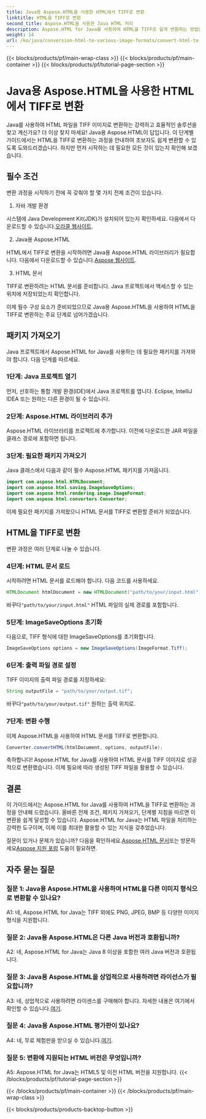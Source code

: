 ```yaml
---
title: Java용 Aspose.HTML을 사용한 HTML에서 TIFF로 변환
linktitle: HTML을 TIFF로 변환
second_title: Aspose.HTML을 사용한 Java HTML 처리
description: Aspose.HTML for Java를 사용하여 HTML을 TIFF로 쉽게 변환하는 방법을 알아보세요. 효율적인 문서 처리를 위한 단계별 가이드.
weight: 14
url: /ko/java/conversion-html-to-various-image-formats/convert-html-to-tiff/
---
```


{{< blocks/products/pf/main-wrap-class >}}
{{< blocks/products/pf/main-container >}}
{{< blocks/products/pf/tutorial-page-section >}}

# Java용 Aspose.HTML을 사용한 HTML에서 TIFF로 변환

Java를 사용하여 HTML 파일을 TIFF 이미지로 변환하는 강력하고 효율적인 솔루션을 찾고 계신가요? 더 이상 찾지 마세요! Java용 Aspose.HTML이 답입니다. 이 단계별 가이드에서는 HTML을 TIFF로 변환하는 과정을 안내하여 초보자도 쉽게 변환할 수 있도록 도와드리겠습니다. 하지만 먼저 시작하는 데 필요한 모든 것이 있는지 확인해 보겠습니다.

## 필수 조건

변환 과정을 시작하기 전에 꼭 갖춰야 할 몇 가지 전제 조건이 있습니다.

1. 자바 개발 환경

 시스템에 Java Development Kit(JDK)가 설치되어 있는지 확인하세요. 다음에서 다운로드할 수 있습니다.[오라클 웹사이트](https://www.oracle.com/java/technologies/javase-downloads.html).

2. Java용 Aspose.HTML

 HTML에서 TIFF로 변환을 시작하려면 Java용 Aspose.HTML 라이브러리가 필요합니다. 다음에서 다운로드할 수 있습니다.[Aspose 웹사이트](https://releases.aspose.com/html/java/).

3. HTML 문서

TIFF로 변환하려는 HTML 문서를 준비합니다. Java 프로젝트에서 액세스할 수 있는 위치에 저장되었는지 확인합니다.

이제 필수 구성 요소가 준비되었으므로 Java용 Aspose.HTML을 사용하여 HTML을 TIFF로 변환하는 주요 단계로 넘어가겠습니다.

## 패키지 가져오기

Java 프로젝트에서 Aspose.HTML for Java를 사용하는 데 필요한 패키지를 가져와야 합니다. 다음 단계를 따르세요.

### 1단계: Java 프로젝트 열기

먼저, 선호하는 통합 개발 환경(IDE)에서 Java 프로젝트를 엽니다. Eclipse, IntelliJ IDEA 또는 원하는 다른 환경이 될 수 있습니다.

### 2단계: Aspose.HTML 라이브러리 추가

Aspose.HTML 라이브러리를 프로젝트에 추가합니다. 이전에 다운로드한 JAR 파일을 클래스 경로에 포함하면 됩니다.

### 3단계: 필요한 패키지 가져오기

Java 클래스에서 다음과 같이 필수 Aspose.HTML 패키지를 가져옵니다.

```java
import com.aspose.html.HTMLDocument;
import com.aspose.html.saving.ImageSaveOptions;
import com.aspose.html.rendering.image.ImageFormat;
import com.aspose.html.converters.Converter;
```

이제 필요한 패키지를 가져왔으니 HTML 문서를 TIFF로 변환할 준비가 되었습니다.

## HTML을 TIFF로 변환

변환 과정은 여러 단계로 나눌 수 있습니다.

### 4단계: HTML 문서 로드

시작하려면 HTML 문서를 로드해야 합니다. 다음 코드를 사용하세요.

```java
HTMLDocument htmlDocument = new HTMLDocument("path/to/your/input.html");
```

 바꾸다`"path/to/your/input.html"` HTML 파일의 실제 경로를 포함합니다.

### 5단계: ImageSaveOptions 초기화

다음으로, TIFF 형식에 대한 ImageSaveOptions를 초기화합니다.

```java
ImageSaveOptions options = new ImageSaveOptions(ImageFormat.Tiff);
```

### 6단계: 출력 파일 경로 설정

TIFF 이미지의 출력 파일 경로를 지정하세요:

```java
String outputFile = "path/to/your/output.tif";
```

 바꾸다`"path/to/your/output.tif"` 원하는 출력 위치로.

### 7단계: 변환 수행

이제 Aspose.HTML을 사용하여 HTML 문서를 TIFF로 변환합니다.

```java
Converter.convertHTML(htmlDocument, options, outputFile);
```

축하합니다! Aspose.HTML for Java를 사용하여 HTML 문서를 TIFF 이미지로 성공적으로 변환했습니다. 이제 필요에 따라 생성된 TIFF 파일을 활용할 수 있습니다.

## 결론

이 가이드에서는 Aspose.HTML for Java를 사용하여 HTML을 TIFF로 변환하는 과정을 안내해 드렸습니다. 올바른 전제 조건, 패키지 가져오기, 단계별 지침을 따르면 이 변환을 쉽게 달성할 수 있습니다. Aspose.HTML for Java는 HTML 파일을 처리하는 강력한 도구이며, 이제 이를 최대한 활용할 수 있는 지식을 갖추었습니다.

 질문이 있거나 문제가 있습니까? 다음을 확인하세요.[Aspose.HTML 문서](https://reference.aspose.com/html/java/)또는 방문하세요[Aspose 지원 포럼](https://forum.aspose.com/) 도움이 필요하면.

## 자주 묻는 질문

### 질문 1: Java용 Aspose.HTML을 사용하여 HTML을 다른 이미지 형식으로 변환할 수 있나요?

A1: 네, Aspose.HTML for Java는 TIFF 외에도 PNG, JPEG, BMP 등 다양한 이미지 형식을 지원합니다.

### 질문 2: Java용 Aspose.HTML은 다른 Java 버전과 호환됩니까?

A2: 네, Aspose.HTML for Java는 Java 8 이상을 포함한 여러 Java 버전과 호환됩니다.

### 질문 3: Java용 Aspose.HTML을 상업적으로 사용하려면 라이선스가 필요합니까?

 A3: 네, 상업적으로 사용하려면 라이센스를 구매해야 합니다. 자세한 내용은 여기에서 확인할 수 있습니다.[여기](https://purchase.aspose.com/buy).

### 질문 4: Java용 Aspose.HTML 평가판이 있나요?

 A4: 네, 무료 체험판을 받으실 수 있습니다.[여기](https://releases.aspose.com/html/java).

### 질문 5: 변환에 지원되는 HTML 버전은 무엇입니까?

A5: Aspose.HTML for Java는 HTML5 및 이전 HTML 버전을 지원합니다.
{{< /blocks/products/pf/tutorial-page-section >}}

{{< /blocks/products/pf/main-container >}}
{{< /blocks/products/pf/main-wrap-class >}}

{{< blocks/products/products-backtop-button >}}
